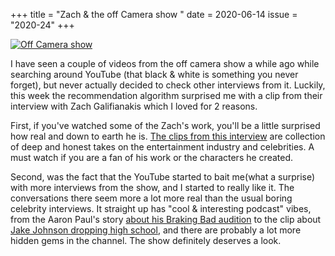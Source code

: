 +++
title       = "Zach & the off Camera show "
date        = 2020-06-14
issue       = "2020-24"
+++

[![Off Camera show](https://img.youtube.com/vi/MUdm-jKezEI/maxresdefault.jpg)](https://www.youtube.com/watch?v=MUdm-jKezEI)

I have seen a couple of videos from the off camera show a while ago while searching around YouTube (that black & white is something you never forget), but never actually decided to check other interviews from it. Luckily, this week the recommendation algorithm surprised me with a clip from their interview with Zach Galifianakis which I loved for 2 reasons.

First, if you've watched some of the Zach's work, you'll be a little surprised how real and down to earth he is. [The clips from this interview](https://www.youtube.com/watch?v=WRo9IJZ-fvs&list=PL3AUS4PSeKCS-iJHPOT6sVx05XevuMk6P) are collection of deep and honest takes on the entertainment industry and celebrities. A must watch if you are a fan of his work or the characters he created.

Second, was the fact that the YouTube started to bait me(what a surprise) with more interviews from the show, and I started to really like it. The conversations there seem more a lot more real than the usual boring celebrity interviews. It straight up has "cool & interesting podcast" vibes, from the Aaron Paul's story [about his Braking Bad audition](https://www.youtube.com/watch?v=yx9uHz9hgGA) to the clip about [Jake Johnson dropping high school](https://www.youtube.com/watch?v=GZO7V-CWSJ8), and there are probably a lot more hidden gems in the channel. The show definitely deserves a look.